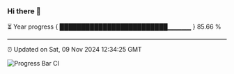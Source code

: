 ### Hi there 👋

⏳ Year progress { █████████████████████████▁▁▁▁▁ } 85.66 %

---

⏰ Updated on Sat, 09 Nov 2024 12:34:25 GMT

![Progress Bar CI](https://github.com/liununu/liununu/workflows/Progress%20Bar%20CI/badge.svg)
